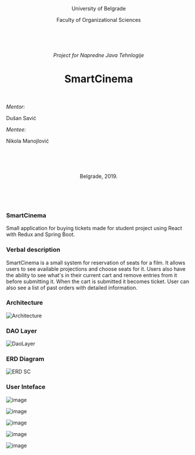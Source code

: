 <p align="center"> University of Belgrade </p>
<p align="center"> Faculty of Organizational Sciences </p>
<br/>
<br/>
<br/>
<p align="center"> <i>Project for Napredne Java Tehnlogije</i> </p>
<h1 align="center"> SmartCinema </h1>
<br/>
<p align="left"> <i>Mentor:</i> </p>
<p align="left"> Dušan Savić </p>
<p align="left"> <i>Mentee:</i> </p>
<p align="left"> Nikola Manojlović </p>
<br/>
<br/>
<br/>
<p align="center"> Belgrade, 2019. </p>
<br/>
<br/>
<br/>

### SmartCinema ###

Small application for buying tickets made for student project using React with Redux and Spring Boot.

### Verbal description ###

SmartCinema is a small system for reservation of seats for a film. It allows users to see available projections and choose seats for it. Users also have the ability to see what's in their current cart and remove entries from it before submitting it. When the cart is submitted it becomes ticket. User can also see a list of past orders with detailed information.

### Architecture ###

![Architecture](https://user-images.githubusercontent.com/17787973/56470323-189d6500-6445-11e9-9a3d-056522dd3919.png)

### DAO Layer  ###

![DaoLayer](https://user-images.githubusercontent.com/17787973/56470617-a9c20b00-6448-11e9-99c2-cfbd6b773610.png)

### ERD Diagram ###

![ERD SC](https://user-images.githubusercontent.com/17787973/56470150-0f12fd80-6443-11e9-9917-0a347f451107.png)

### User Inteface ###

![image](https://user-images.githubusercontent.com/17787973/58370560-4ecc7980-7f08-11e9-84f4-d67de45d3104.png)

![image](https://user-images.githubusercontent.com/17787973/58370561-52f89700-7f08-11e9-8c92-429db56e8cb2.png)

![image](https://user-images.githubusercontent.com/17787973/58370562-5724b480-7f08-11e9-88ed-baf44489a99d.png)

![image](https://user-images.githubusercontent.com/17787973/58370656-4d4f8100-7f09-11e9-9abe-200877508af3.png)

![image](https://user-images.githubusercontent.com/17787973/58370591-a1a63100-7f08-11e9-84c3-7225b2e1d992.png)

